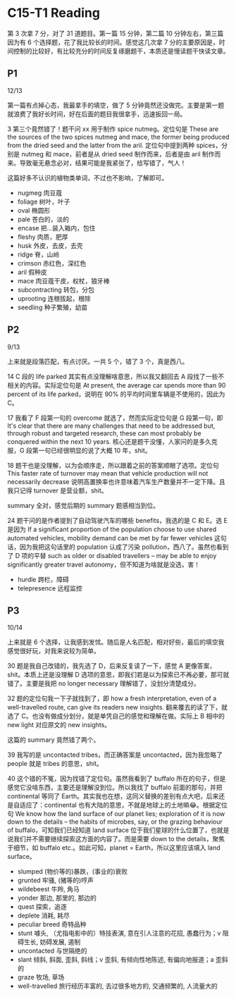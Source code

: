 # C15-T1 Reading

第 3 次拿 7 分，对了 31 道题目。第一篇 15 分钟，第二篇 10 分钟左右，第三篇因为有 6 个选择题，花了我比较长的时间。感觉这几次拿 7 分的主要原因是，时间控制的比较好，有比较充分的时间反复琢磨题干，本质还是慢读题干快读文章。

## P1

12/13

第一篇有点掉心态，我最拿手的填空，做了 5 分钟竟然还没做完。主要是第一题就浪费了我好长时间，好在后面的题目我很拿手，迅速扳回一局。

3 第三个竟然错了！题干问 xx 用于制作 spice nutmeg。定位句是 These are the sources of the two spices nutmeg and mace, the former being produced from the dried seed and the latter from the aril. 定位句中提到两种 spices，分别是 nutmeg 和 mace，前者是从 dried seed 制作而来，后者是由 aril 制作而来。导致毫无悬念必对，结果可能是我紧张了，给写错了，气人！

这篇好多不认识的植物类单词，不过也不影响，了解即可。

- nugmeg 肉豆蔻
- foliage 树叶，叶子
- oval 椭圆形
- pale 苍白的，淡的
- encase 把...装入箱内，包住
- fleshy 肉质，肥厚
- husk 外皮，去皮，去壳
- ridge 脊，山岭
- crimson 赤红色，深红色
- aril 假种皮
- mace 肉豆蔻干皮，权杖，狼牙棒
- subcontracting 转包，分包
- uprooting 连根拔起，根除
- seedling 种子繁殖，幼苗

## P2

9/13

上来就是段落匹配，有点讨厌。一共 5 个，错了 3 个，真是西八。

14 C 段的 life parked 其实有点没理解啥意思，所以我又翻回去 A 段找了一些不相关的内容。实际定位句是 At present, the average car spends more than 90 percent of its life parked，说明在 90% 的平均时间里车辆是不使用的，因此为 C。

17 我看了 F 段第一句的 overcome 就选了，然而实际定位句是 G 段第一句，即 It's clear that there are many challenges that need to be addressed but, through robust and targeted research, these can most probably be conquered within the next 10 years. 核心还是题干没懂，人家问的是多久克服，G 段第一句已经很明显的说了大概 10 年，shit。

18 题干也是没理解，以为会顺序走，所以跟着之前的答案顺眼了选项。定位句 This faster rate of turnover may mean that vehicle production will not necessarily decrease 说明高置换率也许意味着汽车生产数量并不一定下降。且我只记得 turnover 是营业额，shit。

summary 全对，感觉后期的 summary 题感相当到位。

24 题干问的是作者提到了自动驾驶汽车的哪些 benefits，我选的是 C 和 E。选 E 是因为 If a significant proportion of the population choose to use shared automated vehicles, mobility demand can be met by far fewer vehicles 这句话，因为我把这句话里的 population 认成了污染 pollution，西八了。虽然也看到了 D 项的平替 such as older or disabled travellers – may be able to enjoy significantly greater travel autonomy，但不知道为啥就是没选，害！

- hurdle 跨栏，障碍
- telepresence 远程监控

## P3

10/14

上来就是 6 个选择，让我感到发怵。随后是人名匹配，相对好些，最后的填空我感觉很好玩，对我来说较为简单。

30 题是我自己改错的，我先选了 D，后来反复读了一下，感觉 A 更像答案，shit。本质上还是没理解 D 选项的意思，即我们若是以为探索已不再必要，那可就错了。主要是我把 no longer necessary 理解错了，没划分清楚成分。

32 题的定位句我一下子就找到了，即 how a fresh interpretation, even of a well-travelled route, can give its readers new insights. 翻来覆去的读了下，就选了 C。也没有做成分划分，就是单凭自己的感觉和理解在做。实际上 B 相中的 new light 对应原文的 new insights。

这篇的 summary 竟然错了两个。

39 我写的是 uncontacted tribes，而正确答案是 uncontacted，因为我忽略了 people 就是 tribes 的意思，shit。

40 这个错的不冤，因为找错了定位句。虽然我看到了 buffalo 所在的句子，但是感觉它没啥东西，主要还是理解没到位。所以我找了 buffalo 前面的那句，并把 continental 等同了 Earth。其实我也在想，这同义替换的差别有点大吧，后来还是自适应了：continental 也有大陆的意思，不就是地球上的土地嘛😂。根据定位句 We know how the land surface of our planet lies; exploration of it is now down to the details – the habits of microbes, say, or the grazing behaviour of buffalo，可知我们已经知道 land surface 位于我们星球的什么位置了，也就是说我们并不需要继续探索这方面的内容了。而是需要 down to the details，聚焦于细节，如 buffalo etc.。如此可知，planet = Earth，所以这里应该填入 land surface。

- slumped (物价等的)暴跌，(事业的)衰败
- grunted 牢骚, (猪等的)哼声
- wildebeest 牛羚, 角马
- yonder 那边, 那里的, 那边的
- quest 探索，追逐
- deplete 消耗, 耗尽
- peculiar breed 奇特品种
- stunt 噱头, （尤指电影中的）特技表演, 意在引人注意的花招, 愚蠢行为；v 阻碍生长, 妨碍发展, 遏制
- uncontacted 与世隔绝的
- slant 倾斜, 斜面, 歪斜, 斜线；v 歪斜, 有倾向性地陈述, 有偏向地报道；a 歪斜的
- graze 牧场, 草场
- well-travelled 旅行经历丰富的, 去过很多地方的, 交通频繁的, 人流量大的
